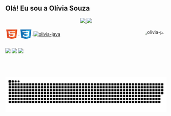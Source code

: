 ## Olá! Eu sou a Olívia Souza

<div align="center" display="inline-block">
  <a href="https://github.com/olivia-souza">
  <img height="160em" src="https://github-readme-stats.vercel.app/api?username=olivia-souza&show_icons=true&theme=cobalt&include_all_commits=true&count_private=true"/>
  <img height="160em" src="https://github-readme-stats.vercel.app/api/top-langs/?username=olivia-souza&layout=compact&langs_count=7&theme=cobalt"/>
</div>
  <div style="display: inline_block"><br>
    <img align="center" alt="olivia-HTML" height="30" width="40" src="https://raw.githubusercontent.com/devicons/devicon/master/icons/html5/html5-original.svg">
    <img align="center" alt="olivia-CSS" height="30" width="40" src="https://raw.githubusercontent.com/devicons/devicon/master/icons/css3/css3-original.svg">
    <img align="center" alt="olivia-java" height="30" width="40 "src="https://cdn.jsdelivr.net/gh/devicons/devicon/icons/java/java-original.svg" />
    <img align="right" alt="olivia-pic" height="150" style="border-radius:50px;"src="https://i.picasion.com/pic92/bf7fead3404b692f955d3c0d113db6f9.gif"/> 
</div>

  ##
  
  <div>
    <a href="https://www.instagram.com/lunadranyx/" target="_blank"><img src="https://img.shields.io/badge/-Instagram-%23E4405F?style=for-the-badge&logo=instagram&logoColor=white" target="_blank"></a>
    <a href = "mailto:oliviamads07@gmail.com"><img src="https://img.shields.io/badge/-Gmail-%23333?style=for-the-badge&logo=gmail&logoColor=white" target="_blank"></a>
    <a href="https://www.linkedin.com/in/https://www.linkedin.com/in/olívia-maria-5036b317b/" target="_blank"><img src="https://img.shields.io/badge/-LinkedIn-%230077B5?style=for-the-badge&logo=linkedin&logoColor=white" target="_blank"></a> 
  
   ![Snake animation](https://github.com/olivia-souza/olivia-souza/blob/output/github-contribution-grid-snake.svg)
  
  </div>   
